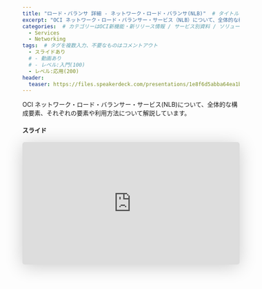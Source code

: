 ```yaml
---
title: "ロード・バランサ 詳細 - ネットワーク・ロード・バランサ(NLB)"  # タイトル
excerpt: "OCI ネットワーク・ロード・バランサー・サービス（NLB）について、全体的な構成要素の解説や利用方法について解説しています"
categories:  # カテゴリーはOCI新機能・新リリース情報 / サービス別資料 / ソリューション別資料 / その他の資料 / 外部リンク  から選択
  - Services
  - Networking
tags:  # タグを複数入力、不要なものはコメントアウト
  - スライドあり
  # - 動画あり
  # - レベル:入門(100)
  - レベル:応用(200)
header:
  teaser: https://files.speakerdeck.com/presentations/1e8f6d5abba64ea1b92c1112b392f6fc/slide_0.jpg
---
```


OCI ネットワーク・ロード・バランサー・サービス(NLB)について、全体的な構成要素、それぞれの要素や利用方法について解説しています。

#### スライド

<div style="max-width:768px">

<!-- Speakerdeckから Embeded リンク (iFrame) を取得して貼り付け (ここから) -->

<iframe class="speakerdeck-iframe" frameborder="0" src="https://speakerdeck.com/player/1e8f6d5abba64ea1b92c1112b392f6fc" title=" ネットワーク・ロード・バランサー NLB 詳細 / Load Balancer NLB 200" allowfullscreen="true" style="border: 0px; background: padding-box padding-box rgba(0, 0, 0, 0.1); margin: 0px; padding: 0px; border-radius: 6px; box-shadow: rgba(0, 0, 0, 0.2) 0px 5px 40px; width: 100%; height: auto; aspect-ratio: 560 / 315;" data-ratio="1.7777777777777777"></iframe>

<!-- Speakerdeckから Embeded リンク (iFrame) を取得して貼り付け (ここまで) -->

</div>
